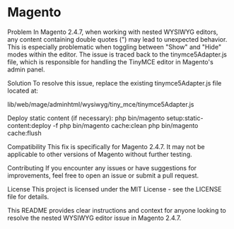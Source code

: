 # Magento
Problem
In Magento 2.4.7, when working with nested WYSIWYG editors, any content containing double quotes (") may lead to unexpected behavior. This is especially problematic when toggling between "Show" and "Hide" modes within the editor. The issue is traced back to the tinymce5Adapter.js file, which is responsible for handling the TinyMCE editor in Magento's admin panel.

Solution
To resolve this issue, replace the existing tinymce5Adapter.js file located at:

lib/web/mage/adminhtml/wysiwyg/tiny_mce/tinymce5Adapter.js

Deploy static content (if necessary):
php bin/magento setup:static-content:deploy -f
php bin/magento cache:clean
php bin/magento cache:flush

Compatibility
This fix is specifically for Magento 2.4.7. It may not be applicable to other versions of Magento without further testing.

Contributing
If you encounter any issues or have suggestions for improvements, feel free to open an issue or submit a pull request.

License
This project is licensed under the MIT License - see the LICENSE file for details.

This README provides clear instructions and context for anyone looking to resolve the nested WYSIWYG editor issue in Magento 2.4.7.



